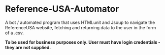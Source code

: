 # Reference-USA-Automator

A bot / automated program that uses HTMLunit and Jsoup to navigate the ReferenceUSA website, fetching and returning data to the user in the form of a .csv.

**To be used for business purposes only. User must have login credentials - they are not supplied.** 
